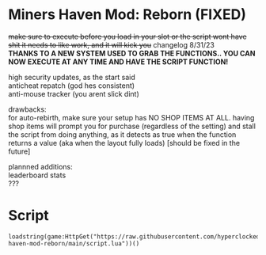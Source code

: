 # Miners Haven Mod: Reborn (FIXED)

~~make sure to execute before you load in your slot or the script wont have shit it needs to like work, and it will kick you~~
changelog 8/31/23  
**THANKS TO A NEW SYSTEM USED TO GRAB THE FUNCTIONS.. 
YOU CAN NOW EXECUTE AT ANY TIME AND HAVE THE SCRIPT FUNCTION!** 

high security updates, as the start said  
anticheat repatch (god hes consistent)  
anti-mouse tracker (you arent slick dint) 

drawbacks:  
  for auto-rebirth, make sure your setup has NO SHOP ITEMS AT ALL. having shop items will prompt you for purchase (regardless of the setting) and stall the script from doing anything, as it detects as true when the function returns a value (aka when the layout fully loads) [should be fixed in the future]

plannned additions:  
leaderboard stats    
???  

# Script

```
loadstring(game:HttpGet("https://raw.githubusercontent.com/hyperclocked333/miners-haven-mod-reborn/main/script.lua"))()
